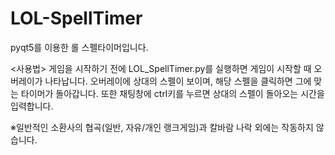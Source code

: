 # LOL-SpellTimer
pyqt5를 이용한 롤 스펠타이머입니다.

<사용법>
게임을 시작하기 전에 LOL_SpellTimer.py를 실행하면 게임이 시작할 때 오버레이가 나타납니다.
오버레이에 상대의 스펠이 보이며, 해당 스펠을 클릭하면 그에 맞는 타이머가 돌아갑니다.
또한 채팅창에 ctrl키를 누르면 상대의 스펠이 돌아오는 시간을 입력합니다.

※일반적인 소환사의 협곡(일반, 자유/개인 랭크게임)과 칼바람 나락 외에는 작동하지 않습니다.
